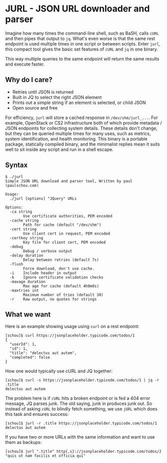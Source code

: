 # JURL - JSON URL downloader and parser

Imagine how many times the command-line shell, such as BaSH, calls `cURL` and
then pipes that output to `jq`.  What's even worse is that the same rest
endpoint is used multiple times in one script or between scripts.  Enter
`jurl`, this compact tool gives the basic set features of `cURL` and `jq` in
one binary.

This way multiple queries to the same endpoint will return the same results and
execute faster.

## Why do I care?

- Retries until JSON is returned
- Built in JQ to select the right JSON element
- Prints out a simple string if an element is selected, or child JSON
- Open source and free

For efficiency, `jurl` will store a cached response in `/dev/shm/jurl_...`.
For example, OpenStack or CS2 infrastructure both of which provide metadata / JSON
endpoints for collecting system details.  These details don't change, but they
can be queried multiple times for many uses, such as metrics, system
identification, and health monitoring.  This binary is a portable package,
statically compiled binary, and the minimalist replies mean it suits well to
sit inside any script and run in a shell escape.


## Syntax

```
$ ./jurl
Simple JSON URL download and parser tool, Written by paul (paulschou.com)

Usage:
  ./jurl [options] "JQuery" URLs

Options:
  -ca string
        Use certificate authorities, PEM encoded
  -cache string
        Path for cache (default "/dev/shm")
  -cert string
        Use client cert in request, PEM encoded
  -certkey string
        Key file for client cert, PEM encoded
  -debug
        Debug / verbose output
  -delay duration
        Delay between retries (default 7s)
  -flush
        Force download, don't use cache.
  -i    Include header in output
  -k    Ignore certificate validation checks
  -maxage duration
        Max age for cache (default 4h0m0s)
  -maxtries int
        Maximum number of tries (default 30)
  -r    Raw output, no quotes for strings
```

## What we want

Here is an example showing usage using `curl` on a rest endpoint:
```
[schou]$ curl https://jsonplaceholder.typicode.com/todos/1
{
  "userId": 1,
  "id": 1,
  "title": "delectus aut autem",
  "completed": false
}
```

How one would typically use cURL and JQ together:
```
[schou]$ curl -s https://jsonplaceholder.typicode.com/todos/1 | jq -r .title
delectus aut autem
```

The problem here is if `cURL` hits a broken endpoint or is fed a 404 error
message, JQ parses junk.  The old saying, junk in produces junk out.  So
instead of asking `cURL` to blindly fetch something, we use `jURL` which does
this task and ensures success:

```
[schou]$ jurl -r .title https://jsonplaceholder.typicode.com/todos/1
delectus aut autem
```

If you have two or more URLs with the same information and want to use them
as backups:
```
[schou]$ jurl ".title" http{,s}://jsonplaceholder.typicode.com/todos/2
"quis ut nam facilis et officia qui"
```

